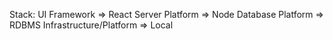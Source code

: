 Stack:
UI Framework => React
Server Platform => Node
Database Platform => RDBMS
Infrastructure/Platform => Local
